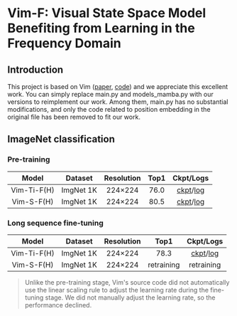 # Vim-F: Visual State Space Model Benefiting from Learning in the Frequency Domain

## Introduction

This project is based on  Vim ([paper](https://arxiv.org/abs/2401.09417), [code](https://github.com/hustvl/Vim)) and we appreciate this excellent work. You can simply replace main.py and models_mamba.py with our versions to reimplement our work. Among them, main.py has no substantial modifications, and only the code related to position embedding in the original file has been removed to fit our work.


## ImageNet classification
### Pre-training
| Model       | Dataset   | Resolution | Top1 | Ckpt/Logs                                                    |
| :-----------: | :---------: | :----------: | :----: | :------------------------------------------------------------: |
| Vim-Ti-F(H) | ImgNet 1K | 224×224    | 76.0 | [ckpt](https://github.com/yws-wxs/Vim-F/releases/download/v1.0.0.2/Ti_pre_checkpoint.pth)/[log](https://github.com/yws-wxs/Vim-F/releases/download/v1.0.0.2/Ti_pre_log.txt) |                                                      |
| Vim-S-F(H)  | ImgNet 1K | 224×224    | 80.5 | [ckpt](https://github.com/yws-wxs/Vim-F/releases/download/v1.0.0.2/S_pre_checkpoint.pth)/[log](https://github.com/yws-wxs/Vim-F/releases/download/v1.0.0.2/S_pre_log.txt) |


### Long sequence fine-tuning
| Model       | Dataset   | Resolution | Top1 | Ckpt/Logs                                                    |
| :-----------: | :---------: | :----------: | :----: | :------------------------------------------------------------: |
| Vim-Ti-F(H) | ImgNet 1K | 224×224    | 78.3       | [ckpt](https://github.com/yws-wxs/Vim-F/releases/download/v1.0.0.2/Ti_ft_best_checkpoint.pth)/[log](https://github.com/yws-wxs/Vim-F/releases/download/v1.0.0.2/Ti_ft_log.txt) |
| Vim-S-F(H)  | ImgNet 1K | 224×224    | retraining | retraining                                             |
>Unlike the pre-training stage, Vim's source code did not automatically use the linear scaling rule to adjust the learning rate during the fine-tuning stage. We did not manually adjust the learning rate, so the performance declined.

